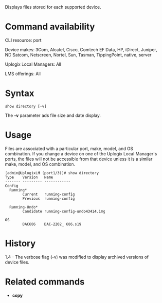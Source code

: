 <!-- 5.4 -->

Displays files stored for each supported device.

# Command availability

CLI resource: port

Device makes: 3Com, Alcatel, Cisco, Comtech EF Data, HP, iDirect, Juniper, ND Satcom, Netscreen, Nortel, Sun, Tasman, TippingPoint, native, server

Uplogix Local Managers: All

LMS offerings: All

# Syntax 

```
show directory [-v]
```

The **-v** parameter ads file size and date display.

# Usage 

Files are associated with a particular port, make, model, and OS combination. If you change a device on one of the Uplogix Local Manager's ports, the files will not be accessible from that device unless it is a similar make, model, and OS combination.

```
[admin@UplogixLM (port1/3)]# show directory
Type    Version   Name
------- --------- ------------
Config
  Running*
        Current   running-config
        Previous  running-config

  Running-Undo*
        Candidate running-config-undo43414.img

OS
        DAC606    DAC-2202_ 606.s19
```

# History 

1.4 - The verbose flag (-v) was modified to display archived versions of device files.

# Related commands 

- **copy**
